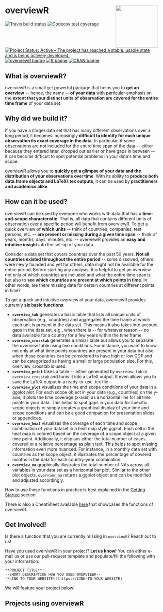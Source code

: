 
# **overviewR** <img src='man/figures/logo.png' align="right" height="139" />

<!-- badges: start -->
[![Travis build status](https://img.shields.io/travis/com/cosimameyer/overviewR.svg?logo=travis)](https://travis-ci.com/cosimameyer/overviewR)
[![Codecov test coverage](https://codecov.io/gh/cosimameyer/overviewR/branch/master/graph/badge.svg)](https://codecov.io/gh/cosimameyer/overviewR?branch=master)
[![Project Status: Active – The project has reached a stable, usable state and is being actively developed.](https://www.repostatus.org/badges/latest/active.svg)](https://www.repostatus.org/#active)
[![overviewR badge](https://img.shields.io/badge/overviewR-ready%20to%20use-brightgreen)](https://github.com/cosimameyer/overviewR)
[![R badge](https://img.shields.io/badge/Build%20with-♥%20and%20R-blue)](https://github.com/cosimameyer/overviewR)
[![CRAN badge](https://www.r-pkg.org/badges/version/overviewR)](https://www.r-pkg.org/badges/version/overviewR)
<!-- badges: end -->

## <i class="far fa-lightbulb"></i> What is overviewR?

overviewR is a small yet powerful package that helps you to **get an overview** -- hence, the name -- **of your data** with particular emphasis on the **extent that your distinct units of observation are covered for the entire time frame** of your data set.

## <i class="fas fa-table"></i> Why did we build it?

If you have a (large) data set that has many different observations over a long period, it becomes increasingly **difficult to identify for each unique observation its exact coverage in the data**. In particular, if some observations are not included for the entire time span of the data -- either because they entered later, dropped out earlier or have gaps in between -- it can become difficult to spot potential problems in your data's time and scope.

overviewR allows you to **quickly get a glimpse of your data and the distribution of your observations over time**. With its ability to **produce both data.frame objects and LaTeX/.tex outputs**, it can be used by **practitioners and academics alike**.

## <i class="fas fa-code"></i> How can it be used?

overviewR can be used by everyone who works with data that has a **time-and-scope characteristic**. That is, all data that contains different units of observation over a specific period will benefit from overviewR. To get a quick overview of **which units** -- think of countries, companies, test persons, etc. -- **are present or missing during a given time span** -- think of years, months, days, minutes, etc. -- overviewR provides an **easy and intuitive insight** into the set-up of your data. 

Consider a data set that covers countries over the past 50 years. **Not all countries existed throughout the entire period** -- some dissolved, others were newly founded and yet for others, data might not be available for the entire period. Before starting any analysis, it is helpful to get an overview not only of which countries are included and what the entire time span is but also to **see which countries are present at which points in time**. In other words, are there missing data for certain countries at different points in time?

To get a quick and intuitive overview of your data, overviewR provides currently **six basic functions**:

- **`overview_tab`** generates a basic table that lists all unique units of observation (e.g., countries) and aggregates the time frame at which each unit is present in the data set. This means it also takes into account gaps in the data set, e.g., when there is -- for whatever reason -- no data available for a country for a few years within the time frame
- **`overview_crosstab`**  generates a similar table but allows you to separate the overview table using two conditions. For instance, you want to know not only at what time points countries are present in your data but also when these countries can be considered to have high or low GDP and can be categorized as having a small or large population size. For this, overview_crosstab is used.
- **`overview_print`** takes a table -- either generated by `overview_tab` or `overview_crosstab` and turns it into a LaTeX output. It even allows you to save the LaTeX output in a ready-to-use .tex file.
- **`overview_plot`** visualizes the time and scope conditions of your data in a ggplot plot. For each scope object in your data (e.g., countries) on the y-axis, it plots the time coverage (x-axis) as a horizontal line for all time points in your data. This helps to spot gaps in your data for specific scope objects or simply creates a graphical display of your time and scope conditions and can be a good companion for presentation slides or appendices.
- **`overview_heat`** visualizes the coverage of each time and scope combination of your dataset in a heat map style ggplot. Each cell in the heat map is colored based on the coverage of a scope object at a given time point. Additionally, it displays either the total number of cases covered or a relative percentage as plain text. This helps to spot missing information even more nuanced. For instance, in a monthly data set with countries as the scope object, it illustrates the percentage of covered months in the data for each country-year combination.
- **`overview_na`** graphically illustrates the total number of NAs across all variables in your data set as a horizontal bar plot. Similar to the other plot objects, `overview_na` returns a ggplot object and can be modified and adjusted accordingly.

How to use these functions in practice is best explained in the [Getting Started](https://cosimameyer.github.io/overviewR/articles/overviewR_vignette.html) section.

There is also a CheatSheet available [here](https://github.com/cosimameyer/overviewR/blob/master/man/figures/CheatSheet_overviewR.pdf) that showcases the functions of overviewR.

## <i class="fas fa-people-carry"></i> Get involved!

Is there a function that you are currently missing in `overviewR`? Reach out to us!

Have you used overviewR in your project? **Let us know!** You can either e-mail us or use our pull-request template and populate/fill the following with your information:

```
**PROJECT TITLE**: 
--SHORT DESCRIPTION HOW YOU USED OVERVIEWR-- 
[*LINK TO YOUR WEBSITE*](https://LINK-TO-YOUR-WEBSITE)
```

We will feature your project below!

## <i class="fas fa-medal"></i> Projects using overviewR
